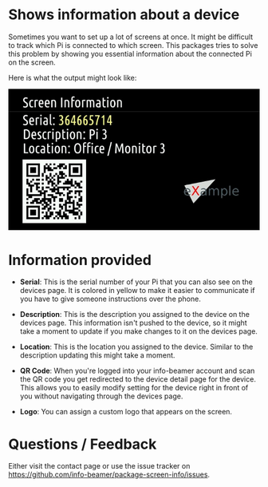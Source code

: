 # Shows information about a device

Sometimes you want to set up a lot of screens at once. It might be
difficult to track which Pi is connected to which screen. This
packages tries to solve this problem by showing you essential
information about the connected Pi on the screen.

Here is what the output might look like:

![Example Screenshot](screenshot-example.jpg)

# Information provided

 * **Serial**: This is the serial number of your Pi that you can also see on the devices page.
   It is colored in yellow to make it easier to communicate if you have to give someone
   instructions over the phone.

 * **Description**: This is the description you assigned to the device on the devices page. This
   information isn't pushed to the device, so it might take a moment to update if you
   make changes to it on the devices page.

 * **Location**: This is the location you assigned to the device. Similar to the description
   updating this might take a moment.

 * **QR Code**: When you're logged into your info-beamer account and scan the QR code you
   get redirected to the device detail page for the device. This allows you to easily
   modify setting for the device right in front of you without navigating through
   the devices page.

 * **Logo**: You can assign a custom logo that appears on the screen.

# Questions / Feedback

Either visit the contact page or use the issue tracker
on https://github.com/info-beamer/package-screen-info/issues.
